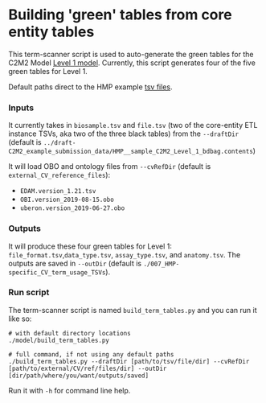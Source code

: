 # Building 'green' tables from core entity tables

This term-scanner script is used to auto-generate the green tables for the C2M2 Model [Level 1 model](https://github.com/nih-cfde/specifications-and-documentation/tree/master/draft-C2M2_specification_with_Levels#Level-1). Currently, this script generates four of the five green tables for Level 1.

Default paths direct to the HMP example [tsv files](https://github.com/nih-cfde/specifications-and-documentation/tree/master/draft-C2M2_example_submission_data/HMP__sample_C2M2_Level_1_bdbag.contents).

### Inputs
It currently takes in `biosample.tsv` and `file.tsv` (two of the core-entity ETL instance TSVs, aka two of the three black tables) from the `--draftDir` (default is `../draft-C2M2_example_submission_data/HMP__sample_C2M2_Level_1_bdbag.contents`)

It will load OBO and ontology files from `--cvRefDir` (default is `external_CV_reference_files`):
- `EDAM.version_1.21.tsv`
- `OBI.version_2019-08-15.obo`
- `uberon.version_2019-06-27.obo`

### Outputs
It will produce these four green tables for Level 1: `file_format.tsv`,`data_type.tsv`, `assay_type.tsv`, and `anatomy.tsv`. The outputs are saved in `--outDir` (default is `./007_HMP-specific_CV_term_usage_TSVs`).

### Run script
The term-scanner script is named `build_term_tables.py` and you can run it like so:

```
# with default directory locations
./model/build_term_tables.py

# full command, if not using any default paths
./build_term_tables.py --draftDir [path/to/tsv/file/dir] --cvRefDir [path/to/external/CV/ref/files/dir] --outDir [dir/path/where/you/want/outputs/saved]
```
Run it with `-h` for command line help.
